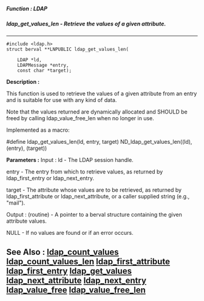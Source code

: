 ##### Function : LDAP
##### ldap_get_values_len - Retrieve the values of a given attribute.
---
```
#include <ldap.h>
struct berval **LNPUBLIC ldap_get_values_len(

	LDAP *ld,
	LDAPMessage *entry,
	const char *target);
```
**Description :**

This function is used to retrieve the values of a given attribute from an entry 
and is suitable for use with any kind of data.

Note that the values returned are dynamically allocated and SHOULD be freed by 
calling ldap_value_free_len when no longer in use.

Implemented as a macro:

#define ldap_get_values_len(ld, entry, target) ND_ldap_get_values_len((ld), 
(entry), (target))

**Parameters :**
Input :
ld  -  The LDAP session handle.

entry  -  The entry from which to retrieve values, as returned by ldap_first_entry or ldap_next_entry.

target  -  The attribute whose values are to be retrieved, as returned by ldap_first_attribute or ldap_next_attribute, or a caller supplied string (e.g., "mail").

Output :
(routine)  -  A pointer to a berval structure containing the given attribute values.

NULL - If no values are found or if an error occurs.



**See Also :**
[ldap_count_values](/domino-c-api-docs/reference/Func/ldap_count_values)
[ldap_count_values_len](/domino-c-api-docs/reference/Func/ldap_count_values_len)
[ldap_first_attribute](/domino-c-api-docs/reference/Func/ldap_first_attribute)
[ldap_first_entry](/domino-c-api-docs/reference/Func/ldap_first_entry)
[ldap_get_values](/domino-c-api-docs/reference/Func/ldap_get_values)
[ldap_next_attribute](/domino-c-api-docs/reference/Func/ldap_next_attribute)
[ldap_next_entry](/domino-c-api-docs/reference/Func/ldap_next_entry)
[ldap_value_free](/domino-c-api-docs/reference/Func/ldap_value_free)
[ldap_value_free_len](/domino-c-api-docs/reference/Func/ldap_value_free_len)
---
